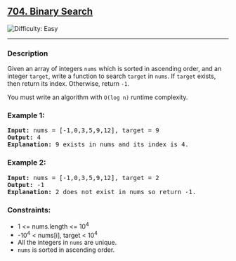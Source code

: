 <h2><a href="https://leetcode.com/problems/binary-search/description/">704. Binary Search</a></h2>
<img src="https://img.shields.io/badge/Difficulty-Easy-brightgreen" alt="Difficulty: Easy" />
<hr>

<h3>Description</h3>
<p>Given an array of integers <code>nums</code> which is sorted in ascending order, and an integer <code>target</code>, write a function to search <code>target</code> in <code>nums</code>. If <code>target</code> exists, then return its index. Otherwise, return <code>-1</code>.</p>
<p>You must write an algorithm with <code>O(log n)</code> runtime complexity.</p>

<h3>Example 1:</h3>
<pre>
<strong>Input:</strong> nums = [-1,0,3,5,9,12], target = 9
<strong>Output:</strong> 4
<strong>Explanation:</strong> 9 exists in nums and its index is 4.
</pre>

<h3>Example 2:</h3>
<pre>
<strong>Input:</strong> nums = [-1,0,3,5,9,12], target = 2
<strong>Output:</strong> -1
<strong>Explanation:</strong> 2 does not exist in nums so return -1.
</pre>

<h3>Constraints:</h3>
<ul>
  <li>1 &lt;= nums.length &lt;= 10<sup>4</sup></li>
  <li>-10<sup>4</sup> &lt; nums[i], target &lt; 10<sup>4</sup></li>
  <li>All the integers in <code>nums</code> are unique.</li>
  <li><code>nums</code> is sorted in ascending order.</li>
</ul>
